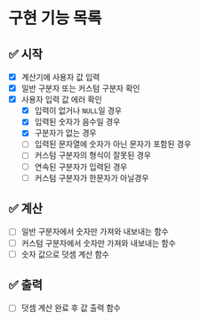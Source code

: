 # 구현 기능 목록

## ✅ 시작
- [x] 계산기에 사용자 값 입력
- [x] 일반 구분자 또는 커스텀 구분자 확인
- [x] 사용자 입력 값 에러 확인
    - [x] 입력이 없거나 `NULL`일 경우
    - [x] 입력된 숫자가 음수일 경우
    - [x] 구분자가 없는 경우
    - [ ] 입력된 문자열에 숫자가 아닌 문자가 포함된 경우
    - [ ] 커스텀 구분자의 형식이 잘못된 경우
    - [ ] 연속된 구분자가 입력된 경우
    - [ ] 커스텀 구분자가 한문자가 아닐경우

## ✅ 계산
- [ ] 일반 구분자에서 숫자만 가져와 내보내는 함수
- [ ] 커스텀 구분자에서 숫자만 가져와 내보내는 함수
- [ ] 숫자 값으로 덧셈 계산 함수

## ✅ 출력
- [ ] 덧셈 계산 완료 후 값 출력 함수